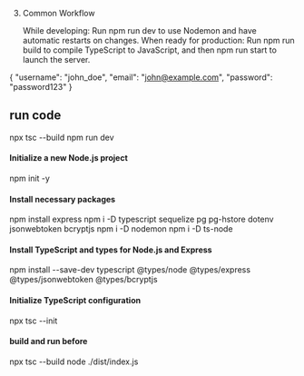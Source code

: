 3. Common Workflow

   While developing: Run npm run dev to use Nodemon and have automatic restarts on changes.
   When ready for production: Run npm run build to compile TypeScript to JavaScript, and then npm run start to launch the server.

{
"username": "john_doe",
"email": "john@example.com",
"password": "password123"
}

## run code

npx tsc --build
npm run dev

#### Initialize a new Node.js project

npm init -y

#### Install necessary packages

npm install express
npm i -D typescript
sequelize pg pg-hstore dotenv jsonwebtoken bcryptjs
npm i -D nodemon
npm i -D ts-node

#### Install TypeScript and types for Node.js and Express

npm install --save-dev typescript @types/node @types/express @types/jsonwebtoken @types/bcryptjs

#### Initialize TypeScript configuration

npx tsc --init

#### build and run before

npx tsc --build
node ./dist/index.js
